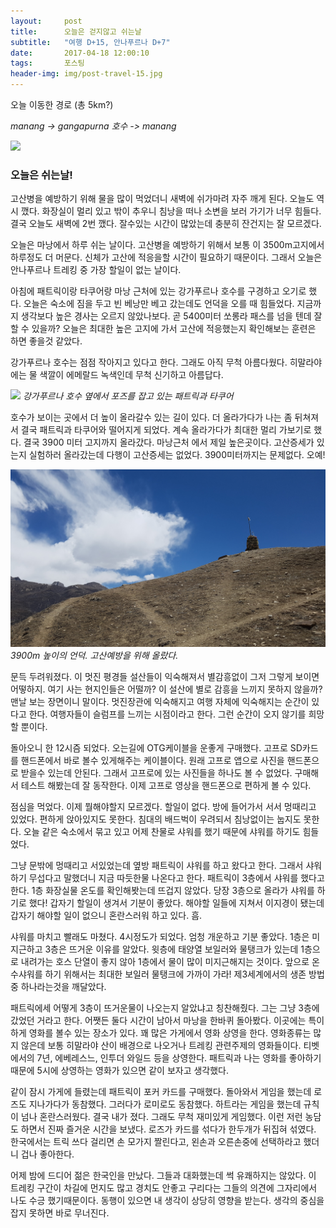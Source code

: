 ```yaml
---          
layout:	    post          
title: 	    오늘은 걷지않고 쉬는날
subtitle:   "여행 D+15, 안나푸르나 D+7"          
date:       2017-04-18 12:00:10   
tags:       포스팅          
header-img: img/post-travel-15.jpg
---          
```

  
오늘 이동한 경로 (총 5km?)  

*manang -> gangapurna 호수 -> manang*

![](/img/170418-maps.png)

### 오늘은 쉬는날!

고산병을 예방하기 위해 물을 많이 먹었더니 새벽에 쉬가마려 자주 깨게 된다. 오늘도 역시 깼다. 화장실이 멀리 있고 밖이 추우니 침낭을 떠나 소변을 보러 가기가 너무 힘들다. 결국 오늘도 새벽에 2번 깼다. 잘수있는 시간이 많았는데 충분히 잔건지는 잘 모르겠다.

오늘은 마낭에서 하루 쉬는 날이다. 고산병을 예방하기 위해서 보통 이 3500m고지에서 하루정도 더 머문다. 신체가 고산에 적응을할 시간이 필요하기 때문이다. 그래서 오늘은 안나푸르나 트레킹 중 가장 할일이 없는 날이다.

아침에 패트릭이랑 타쿠어랑 마낭 근처에 있는 강가푸르나 호수를 구경하고 오기로 했다. 오늘은 숙소에 짐을 두고 빈 베낭만 베고 갔는데도 언덕을 오를 때 힘들었다. 지금까지 생각보다 높은 경사는 오르지 않았나보다. 곧 5400미터 쏘롱라 패스를 넘을 텐데 잘 할 수 있을까? 오늘은 최대한 높은 고지에 가서 고산에 적응했는지 확인해보는 훈련은 하면 좋을것 같았다.

강가푸르나 호수는 점점 작아지고 있다고 한다. 그래도 아직 무척 아름다웠다. 히말라야에는 물 색깔이 에메랄드 녹색인데 무척 신기하고 아름답다.

![](/img/170418-ganga.jpg)
*강가푸르나 호수 옆에서 포즈를 잡고 있는 패트릭과 타쿠어*

호수가 보이는 곳에서 더 높이 올라갈수 있는 길이 있다. 더 올라가다가 나는 좀 뒤쳐져서 결국 패트릭과 타쿠어와 떨어지게 되었다. 계속 올라가다가 최대한 멀리 가보기로 했다. 결국 3900 미터 고지까지 올라갔다. 마낭근처 에서 제일 높은곳이다. 고산증세가 있는지 실험하러 올라갔는데 다행이 고산증세는 없었다. 3900미터까지는 문제없다. 오예!

![](/img/170418-hill.jpg)
*3900m 높이의 언덕. 고산예방을 위해 올랐다.*

문득 두려워졌다. 이 멋진 평경들 설산들이 익숙해져서 별감흥없이 그저 그렇게 보이면 어떻하지. 여기 사는 현지인들은 어떨까? 이 설산에 별로 감흥을 느끼지 못하지 않을까? 맨날 보는 장면이니 말이다. 멋진장관에 익숙해지고 여행 자체에 익숙해지는 순간이 있다고 한다. 여행자들이 슬럼프를 느끼는 시점이라고 한다. 그런 순간이 오지 않기를 희망할 뿐이다.

돌아오니 한 12시즘 되었다. 오는길에 OTG케이블을 운좋게 구매했다. 고프로 SD카드를 핸드폰에서 바로 볼수 있게해주는 케이블이다. 원래 고프로 앱으로 사진을 핸드폰으로 받을수 있는데 안된다. 그래서 고프로에 있는 사진들을 하나도 볼 수 없었다. 구매해서 테스트 해봤는데 잘 동작한다. 이제 고프로 영상을 핸드폰으로 편하게 볼 수 있다.

점심을 먹었다. 이제 뭘해야할지 모르겠다. 할일이 없다. 방에 들어가서 서서 멍때리고 있었다. 편하게 앉아있지도 못한다. 침대의 배드벅이 우려되서 침낭없이는 눕지도 못한다. 오늘 같은 숙소에서 묶고 있고 어제 찬물로 샤워를 했기 때문에 샤워를 하기도 힘들었다.

그냥 문밖에 멍때리고 서있었는데 옆방 패트릭이 샤워를 하고 왔다고 한다. 그래서 샤워하기 무섭다고 말했더니 지금 따듯한물 나온다고 한다. 패트릭이 3층에서 샤워를 했다고 한다. 1층 화장실물 온도를 확인해봣는데 뜨겁지 않았다. 당장 3층으로 올라가 샤워를 하기로 했다! 갑자기 할일이 생겨서 기분이 좋았다. 해야할 일들에 지쳐서 이지경이 됐는데 갑자기 해야할 일이 없으니 혼란스러워 하고 있다. 흠.

샤워를 마치고 빨래도 마쳤다. 4시정도가 되었다. 엄청 개운하고 기분 좋았다. 1층은 미지근하고 3층은 뜨거운 이유를 알았다. 윗층에 태양열 보일러와 물탱크가 있는데 1층으로 내려가는 호스 단열이 좋지 않아 1층에서 물이 많이 미지근해지는 것이다. 앞으로 온수샤워를 하기 위해서는 최대한 보일러 물탱크에 가까이 가라! 제3세계에서의 생존 방법중 하나라는것을 깨달았다.

패트릭에세 어떻게 3층이 뜨거운물이 나오는지 알았냐고 칭찬해줬다. 그는 그냥 3층에 갔었던 거라고 한다. 어쨋든 둘다 시간이 남아서 마낭을 한바퀴 돌아봤다. 이곳에는 특이하게 영화를 볼수 있는 장소가 있다. 꽤 많은 가게에서 영화 상영을 한다. 영화종류는 많지 않은데 보통 히말라야 산이 배경으로 나오거나 트레킹 관련주제의 영화들이다. 티벳에서의 7년, 에베레스느, 인투더 와일드  등을 상영한다. 패트릭과 나는 영화를 좋아하기 때문에 5시에 상영하는 영화가 있으면 같이 보자고 생각했다.

같이 잠시 가게에 들렸는데 패트릭이 포커 카드를 구매했다. 돌아와서 게임을 했는데 로즈도 지나가다가 동참했다. 그러다가 로미로도 동참했다. 하트라는 게임을 했는데 규칙이 넘나 혼란스러웠다. 결국 내가 졌다. 그래도 무척 재미있게 게임했다. 이런 저런 농담도 하면서 진짜 즐거운 시간을 보냈다. 로즈가 카드를 섞다가 한두개가 뒤집혀 섞였다. 한국에서는 트릭 쓰다 걸리면 손 모가지 짤린다고, 왼손과 오른손중에 선택하라고 했더니 겁나 좋아한다.

어제 밤에 드디어 젊은 한국인을 만났다. 그들과 대화했는데 썩 유쾌하지는 않았다. 이 트레킹 구간이 차길에 먼지도 많고 경치도 안좋고 구리다는 그들의 의견에 그자리에서 나도 수긍 했기때문이다. 동행이 있으면 내 생각이 상당히 영향을 받는다. 생각의 중심을 잡지 못하면 바로 무너진다.
